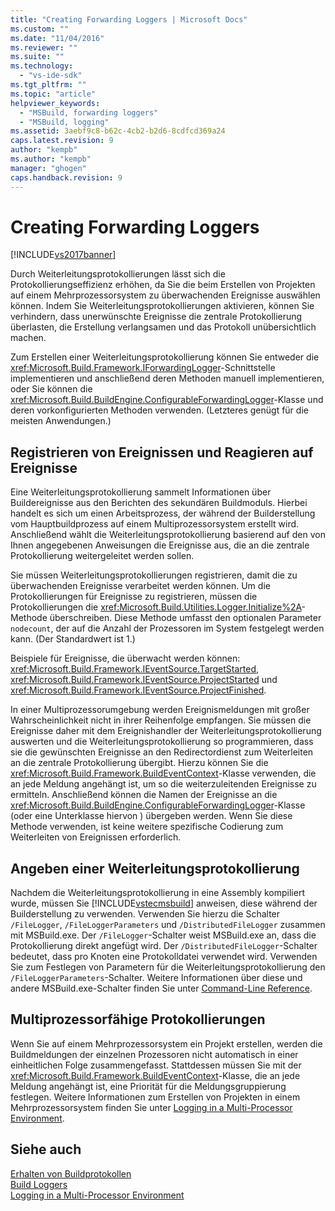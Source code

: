 ```yaml
---
title: "Creating Forwarding Loggers | Microsoft Docs"
ms.custom: ""
ms.date: "11/04/2016"
ms.reviewer: ""
ms.suite: ""
ms.technology: 
  - "vs-ide-sdk"
ms.tgt_pltfrm: ""
ms.topic: "article"
helpviewer_keywords: 
  - "MSBuild, forwarding loggers"
  - "MSBuild, logging"
ms.assetid: 3aebf9c8-b62c-4cb2-b2d6-8cdfcd369a24
caps.latest.revision: 9
author: "kempb"
ms.author: "kempb"
manager: "ghogen"
caps.handback.revision: 9
---
```

# Creating Forwarding Loggers
[!INCLUDE[vs2017banner](../code-quality/includes/vs2017banner.md)]

Durch Weiterleitungsprotokollierungen lässt sich die Protokollierungseffizienz erhöhen, da Sie die beim Erstellen von Projekten auf einem Mehrprozessorsystem zu überwachenden Ereignisse auswählen können.  Indem Sie Weiterleitungsprotokollierungen aktivieren, können Sie verhindern, dass unerwünschte Ereignisse die zentrale Protokollierung überlasten, die Erstellung verlangsamen und das Protokoll unübersichtlich machen.  
  
 Zum Erstellen einer Weiterleitungsprotokollierung können Sie entweder die <xref:Microsoft.Build.Framework.IForwardingLogger>\-Schnittstelle implementieren und anschließend deren Methoden manuell implementieren, oder Sie können die <xref:Microsoft.Build.BuildEngine.ConfigurableForwardingLogger>\-Klasse und deren vorkonfigurierten Methoden verwenden.  \(Letzteres genügt für die meisten Anwendungen.\)  
  
## Registrieren von Ereignissen und Reagieren auf Ereignisse  
 Eine Weiterleitungsprotokollierung sammelt Informationen über Buildereignisse aus den Berichten des sekundären Buildmoduls. Hierbei handelt es sich um einen Arbeitsprozess, der während der Builderstellung vom Hauptbuildprozess auf einem Multiprozessorsystem erstellt wird.  Anschließend wählt die Weiterleitungsprotokollierung basierend auf den von Ihnen angegebenen Anweisungen die Ereignisse aus, die an die zentrale Protokollierung weitergeleitet werden sollen.  
  
 Sie müssen Weiterleitungsprotokollierungen registrieren, damit die zu überwachenden Ereignisse verarbeitet werden können.  Um die Protokollierungen für Ereignisse zu registrieren, müssen die Protokollierungen die <xref:Microsoft.Build.Utilities.Logger.Initialize%2A>\-Methode überschreiben.  Diese Methode umfasst den optionalen Parameter `nodecount`, der auf die Anzahl der Prozessoren im System festgelegt werden kann.  \(Der Standardwert ist 1.\)  
  
 Beispiele für Ereignisse, die überwacht werden können: <xref:Microsoft.Build.Framework.IEventSource.TargetStarted>, <xref:Microsoft.Build.Framework.IEventSource.ProjectStarted> und <xref:Microsoft.Build.Framework.IEventSource.ProjectFinished>.  
  
 In einer Multiprozessorumgebung werden Ereignismeldungen mit großer Wahrscheinlichkeit nicht in ihrer Reihenfolge empfangen.  Sie müssen die Ereignisse daher mit dem Ereignishandler der Weiterleitungsprotokollierung auswerten und die Weiterleitungsprotokollierung so programmieren, dass sie die gewünschten Ereignisse an den Redirectordienst zum Weiterleiten an die zentrale Protokollierung übergibt.  Hierzu können Sie die <xref:Microsoft.Build.Framework.BuildEventContext>\-Klasse verwenden, die an jede Meldung angehängt ist, um so die weiterzuleitenden Ereignisse zu ermitteln. Anschließend können die Namen der Ereignisse an die <xref:Microsoft.Build.BuildEngine.ConfigurableForwardingLogger>\-Klasse \(oder eine Unterklasse hiervon \) übergeben werden.  Wenn Sie diese Methode verwenden, ist keine weitere spezifische Codierung zum Weiterleiten von Ereignissen erforderlich.  
  
## Angeben einer Weiterleitungsprotokollierung  
 Nachdem die Weiterleitungsprotokollierung in eine Assembly kompiliert wurde, müssen Sie [!INCLUDE[vstecmsbuild](../extensibility/internals/includes/vstecmsbuild_md.md)] anweisen, diese während der Builderstellung zu verwenden.  Verwenden Sie hierzu die Schalter `/FileLogger`, `/FileLoggerParameters` und `/DistributedFileLogger` zusammen mit MSBuild.exe.  Der `/FileLogger`\-Schalter weist MSBuild.exe an, dass die Protokollierung direkt angefügt wird. Der `/DistributedFileLogger`\-Schalter bedeutet, dass pro Knoten eine Protokolldatei verwendet wird.  Verwenden Sie zum Festlegen von Parametern für die Weiterleitungsprotokollierung den `/FileLoggerParameters`\-Schalter.  Weitere Informationen über diese und andere MSBuild.exe\-Schalter finden Sie unter [Command\-Line Reference](../msbuild/msbuild-command-line-reference.md).  
  
## Multiprozessorfähige Protokollierungen  
 Wenn Sie auf einem Mehrprozessorsystem ein Projekt erstellen, werden die Buildmeldungen der einzelnen Prozessoren nicht automatisch in einer einheitlichen Folge zusammengefasst.  Stattdessen müssen Sie mit der <xref:Microsoft.Build.Framework.BuildEventContext>\-Klasse, die an jede Meldung angehängt ist, eine Priorität für die Meldungsgruppierung festlegen.  Weitere Informationen zum Erstellen von Projekten in einem Mehrprozessorsystem finden Sie unter [Logging in a Multi\-Processor Environment](../msbuild/logging-in-a-multi-processor-environment.md).  
  
## Siehe auch  
 [Erhalten von Buildprotokollen](../msbuild/obtaining-build-logs-with-msbuild.md)   
 [Build Loggers](../msbuild/build-loggers.md)   
 [Logging in a Multi\-Processor Environment](../msbuild/logging-in-a-multi-processor-environment.md)